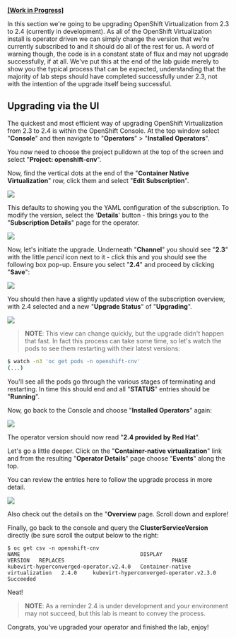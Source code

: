 **<u>[Work in Progress]</u>**

In this section we're going to be upgrading OpenShift Virtualization from 2.3 to 2.4 (currently in development). As all of the OpenShift Virtualization install is operator driven we can simply change the version that we're currently subscribed to and it should do all of the rest for us. A word of warning though, the code is in a constant state of flux and may not upgrade successfully, if at all. We've put this at the end of the lab guide merely to show you the typical process that can be expected, understanding that the majority of lab steps should have completed successfully under 2.3, not with the intention of the upgrade itself being successful.


## Upgrading via the UI

The quickest and most efficient way of upgrading OpenShift Virtualization from 2.3 to 2.4 is within the OpenShift Console. At the top window select "**Console**" and then navigate to "**Operators**" > "**Installed Operators**".

You now need to choose the project pulldown at the top of the screen and select "**Project: openshift-cnv**". 

Now, find the vertical dots at the end of the "**Container Native Virtualization**" row, click them and select "**Edit Subscription**".

<img src="img/upgrade-edit-sub.png"/>

This defaults to showing you the YAML configuration of the subscription. To modify the version, select the '**Details**' button - this brings you to the "**Subscription Details**" page for the operator.

<img src="img/upgrade-main-sub.png"/>


Now, let's initiate the upgrade. Underneath "**Channel**" you should see "**2.3**" with the little *pencil* icon next to it - click this and you should see the following box pop-up. Ensure you select "**2.4**" and proceed by clicking "**Save**":

<img src="img/upgrade-23to24.png"/>

You should then have a slightly updated view of the subscription overview, with 2.4 selected and a new "**Upgrade Status**" of "**Upgrading**".

<img src="img/ui-upgrade2.png"/>

> **NOTE**: This view can change quickly, but the upgrade didn't happen that fast. In fact this process can take some time, so let's watch the pods to see them restarting with their latest versions:

~~~bash
$ watch -n3 'oc get pods -n openshift-cnv'
(...)
~~~

You'll see all the pods go through the various stages of terminating and restarting. In time this should end and all "**STATUS**" entries should be "**Running**".

Now, go back to the Console and choose "**Installed Operators**" again:

<img src="img/upgrade-24.png"/>

The operator version should now read "**2.4 provided by Red Hat**".

Let's go a little deeper. Click on the "**Container-native virtualization**" link and from the resulting "**Operator Details**" page choose "**Events**" along the top.

You can review the entries here to follow the upgrade process in more detail.

<img src="img/upgrade-events.png"/>

Also check out the details on the "**Overview** page. Scroll down and explore!

Finally, go back to the console and query the **ClusterServiceVersion** directly (be sure scroll the output below to the right:

~~~
$ oc get csv -n openshift-cnv
NAME                                      DISPLAY                           VERSION   REPLACES                                  PHASE
kubevirt-hyperconverged-operator.v2.4.0   Container-native virtualization   2.4.0     kubevirt-hyperconverged-operator.v2.3.0   Succeeded
~~~

Neat!

> **NOTE**: As a reminder 2.4 is under development and your environment may not succeed, but this lab is meant to convey the process.

Congrats, you've upgraded your operator and finished the lab, enjoy! 